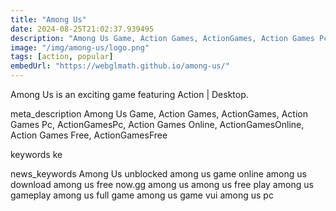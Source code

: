 ```yaml
---
title: "Among Us"
date: 2024-08-25T21:02:37.939495
description: "Among Us Game, Action Games, ActionGames, Action Games Pc, ActionGamesPc, Action Games Online, ActionGamesOnline, Action Games Free, ActionGamesFree"
image: "/img/among-us/logo.png"
tags: [action, popular]
embedUrl: "https://webglmath.github.io/among-us/"
---
```


Among Us is an exciting game featuring Action | Desktop.

meta_description
Among Us Game, Action Games, ActionGames, Action Games Pc, ActionGamesPc, Action Games Online, ActionGamesOnline, Action Games Free, ActionGamesFree


keywords
ke


news_keywords
Among Us unblocked among us game online among us download among us free now.gg among us among us free play among us gameplay among us full game among us game vui among us pc

